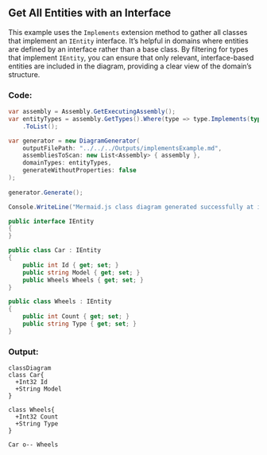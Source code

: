 ## Get All Entities with an Interface
This example uses the `Implements` extension method to gather all classes that implement an `IEntity` interface.
It’s helpful in domains where entities are defined by an interface rather than a base class.
By filtering for types that implement `IEntity`, you can ensure that only relevant, interface-based entities are included in the diagram, providing a clear view of the domain’s structure.

### Code:
```cs
var assembly = Assembly.GetExecutingAssembly();
var entityTypes = assembly.GetTypes().Where(type => type.Implements(typeof(IEntity)))
    .ToList();

var generator = new DiagramGenerator(
    outputFilePath: "../../../Outputs/implementsExample.md",
    assembliesToScan: new List<Assembly> { assembly },
    domainTypes: entityTypes,
    generateWithoutProperties: false
);
    
generator.Generate();

Console.WriteLine("Mermaid.js class diagram generated successfully at implementsExample.md");

public interface IEntity
{
}

public class Car : IEntity
{
    public int Id { get; set; }
    public string Model { get; set; }
    public Wheels Wheels { get; set; }
}

public class Wheels : IEntity
{
    public int Count { get; set; }
    public string Type { get; set; }
}
```

### Output:
```mermaid
classDiagram
class Car{
  +Int32 Id
  +String Model
}

class Wheels{
  +Int32 Count
  +String Type
}

Car o-- Wheels
```
